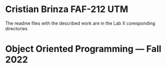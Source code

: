 # Cristian Brinza FAF-212 UTM 
The readme files with the described work are in the Lab X coresponding directories

# Object Oriented Programming — Fall 2022

